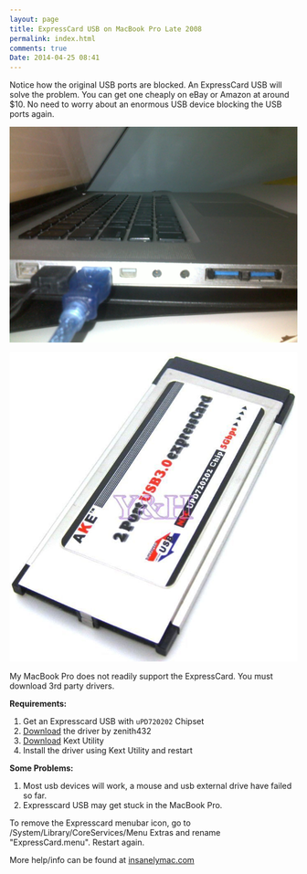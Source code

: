```yaml
---
layout: page
title: ExpressCard USB on MacBook Pro Late 2008
permalink: index.html
comments: true
Date: 2014-04-25 08:41 
---
```


Notice how the original USB ports are blocked. An ExpressCard USB will solve the problem. You can get one cheaply on eBay or Amazon at around $10. No need to worry about an enormous USB device blocking the USB ports again. 

![alt text](ExpressCard-USB-Blocked.jpg "ExpressCard USB Exhausted")

![alt text](ExpressCard-USB.jpg "ExpressCard USB Exhausted")

My MacBook Pro does not readily support the ExpressCard. You must download 3rd party drivers.

**Requirements:**
1. Get an Expresscard USB with `uPD720202` Chipset
2. <a href="http://sourceforge.net/projects/genericusbxhci/files/latest/download">Download</a> the driver by zenith432 
3. <a href="http://cvad-mac.narod.ru/index/0-4">Download</a> Kext Utility
4. Install the driver using Kext Utility and restart

**Some Problems:**
1. Most usb devices will work, a mouse and usb external drive have failed so far.
2. Expresscard USB may get stuck in the MacBook Pro. 

To remove the Expresscard menubar icon, go to /System/Library/CoreServices/Menu Extras and rename "ExpressCard.menu". Restart again.

More help/info can be found at <a href="http://www.insanelymac.com/forum/topic/286860-genericusbxhci-usb-30-driver-for-os-x-with-source">insanelymac.com</a> 